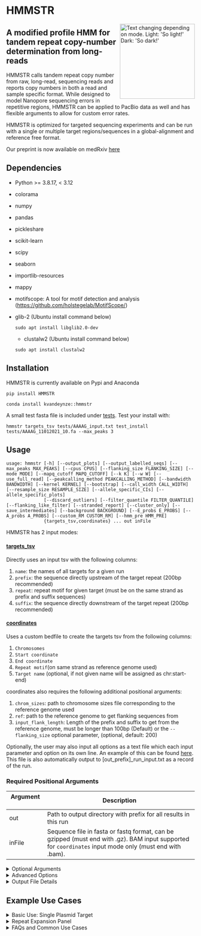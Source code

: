 # HMMSTR
<picture>
  <source media="(prefers-color-scheme: dark)" srcset="images/hmmstr_white_fill_360.png">
  <img alt="Text changing depending on mode. Light: 'So light!' Dark: 'So dark!'" src="images/HMMSTR_logo.png" width="200cm" height="200cm" align="right">
</picture>

## A modified profile HMM for tandem repeat copy-number determination from long-reads
HMMSTR calls tandem repeat copy number from raw, long-read, sequencing reads and reports copy numbers in both a read and sample specific format. While designed to model Nanopore sequencing errors in repetitive regions, HMMSTR can be applied to PacBio data as well and has flexible arguments to allow for custom error rates.

HMMSTR is optimized for targeted sequencing experiments and can be run with a single or multiple target regions/sequences in a global-alignment and reference free format.

Our preprint is now available on medRxiv [here](https://www.medrxiv.org/content/10.1101/2024.05.01.24306681v1)
## Dependencies
* Python >= 3.8.17, < 3.12
* colorama
* numpy
* pandas
* pickleshare
* scikit-learn
* scipy
* seaborn
* importlib-resources
* mappy
* motifscope: A tool for motif detection and analysis (https://github.com/holstegelab/MotifScope/)

* glib-2 (Ubuntu install command below)
  ```
  sudo apt install libglib2.0-dev
  ```

  * clustalw2 (Ubuntu install command below)
  ```
  sudo apt install clustalw2
  ```

## Installation
HMMSTR is currently available on Pypi and Anaconda
```
pip install HMMSTR
```
```
conda install kvandeynze::hmmstr
```
A small test fasta file is included under [tests](tests/). Test your install with:
```
hmmstr targets_tsv tests/AAAAG_input.txt test_install tests/AAAAG_11012021_10.fa --max_peaks 3
```
## Usage
```
usage: hmmstr [-h] [--output_plots] [--output_labelled_seqs] [--max_peaks MAX_PEAKS] [--cpus CPUS] [--flanking_size FLANKING_SIZE] [--mode MODE] [--mapq_cutoff MAPQ_CUTOFF] [--k K] [--w W] [--use_full_read] [--peakcalling_method PEAKCALLING_METHOD] [--bandwidth BANDWIDTH] [--kernel KERNEL] [--bootstrap] [--call_width CALL_WIDTH] [--resample_size RESAMPLE_SIZE] [--allele_specific_CIs] [--allele_specific_plots]
              [--discard_outliers] [--filter_quantile FILTER_QUANTILE] [--flanking_like_filter] [--stranded_report] [--cluster_only] [--save_intermediates] [--background BACKGROUND] [--E_probs E_PROBS] [--A_probs A_PROBS] [--custom_RM CUSTOM_RM] [--hmm_pre HMM_PRE]
              {targets_tsv,coordinates} ... out inFile
```

HMMSTR has 2 input modes:
#### [targets_tsv](examples/example_input.tsv)

Directly uses an input tsv with the following columns:
1. `name`: the names of all targets for a given run
2. `prefix`: the sequence directly upstream of the target repeat (200bp recommended)
3. `repeat`: repeat motif for given target (must be on the same strand as prefix and suffix sequences)
4. `suffix`: the sequence directly downstream of the target repeat (200bp recommended)
    
#### [coordinates](panel_target_inputs/final_daTR_coords_disease_abb.txt)

Uses a custom bedfile to create the targets tsv from the following columns:
1. `Chromosomes`
2. `Start coordinate`
3. `End coordinate`
4. `Repeat motif`(on same strand as reference genome used)
5. `Target name` (optional, if not given name will be assigned as chr:start-end)

coordinates also requires the following additional positional arguments:
1. `chrom_sizes`: path to chromosome sizes file corresponding to the reference genome used
2. `ref`: path to the reference genome to get flanking sequences from
3. `input_flank_length`: Length of the prefix and suffix to get from the reference genome, must be longer than 100bp (Default) or the ```--flanking_size``` optional parameter, (optional, default: 200)


Optionally, the user may also input all options as a text file which each input parameter and option on its own line. An example of this can be found [here](examples/multi_test_run_input.txt). This file is also automatically output to [out_prefix]_run_input.txt as a record of the run.
### Required Positional Arguments
|  Argument &nbsp; &nbsp; &nbsp; | Description |
|---|---|
|out| Path to output directory with prefix for all results in this run|
|inFile| Sequence file in fasta or fastq format, can be gzipped (must end with .gz). BAM input supported for `coordinates` input mode only (must end with .bam).|
<details>
  <summary> Optional Arguments </summary>
  
### Optional Arguments
| Argument &nbsp; &nbsp; &nbsp; &nbsp; &nbsp; &nbsp; &nbsp; &nbsp; &nbsp; &nbsp; &nbsp; &nbsp; &nbsp; &nbsp; &nbsp;| Description |
|---|---|
|--cpus| Maximum number of CPUs to use during read processing step (default: half of available CPUs)|
|--use_full_read| If passed, HMMSTR will use the full read sequence to predict copy number instead of subsetting each read based on flanking sequence alignment. Optimal for runs where the repeat is close to the end or start of the reads consistently (ie when running on PCR products where primers are relatively close to the repeat of interest)|


### Model Size
|  Argument &nbsp; &nbsp; &nbsp; &nbsp; &nbsp; &nbsp;  &nbsp; &nbsp; &nbsp;  &nbsp; &nbsp; &nbsp;| Description |
|---|---|
|--flanking_size| Integer designating the number of bases flanking the repeat to encode in the model. Must be shorter or equal in length to given prefix and suffix. Note: significant increases in flanking size will increase runtime but may increase accuracy in low complexity regions. Longer flanking sequences are recommended for regions with high similarity with respect to sequence directly flanking the repeat (default: 100, 100-200 recommended for highly repetitive regions, 30 for increased speed)|


### Alignment Options
|  Argument &nbsp; &nbsp; &nbsp; | Description |
|---|---|
|--mode| Mode used by mappy. map-ont (Nanopore), pb (PacBio), or sr (short accurate reads, use for short flanking sequence input) (default: map-ont)|
|--mapq_cutoff| MapQ cutoff for prefix and suffix (default: 30, range: 0-60)|

### Peak-calling Options
|  Argument &nbsp; &nbsp; &nbsp; &nbsp; &nbsp; &nbsp; &nbsp; &nbsp; &nbsp; &nbsp; &nbsp; &nbsp;| Description |
|---|---|
|--max_peaks| Integer designating the maximum number of alleles to call for a given run (default: 2)|
|--peakcalling_method| Used to override the default peak calling pipeline. Options include: gmm, kde, kde_throw_outliers (default:auto, HMMSTR chooses the best method based on the distribution of copy numbers per target)|
|--discard_outliers| If passed, outliers per read-level copy number will be discarded based on quantile. If ```--filter_quantile``` not set, reads exceding the top and bottom quantile (0.25) will be discarded and marked as outliers in outputs|
|--filter_quantile| Float designating quantile of count frequency to discard when filtering outliers (default: 0.25)
|--flanking_like_filter| If passed, outliers determined by the likelihood of the flanking sequence will be filtered. This is an additional filter for off-targets or low quality reads|

#### KDE Options
|  Argument &nbsp; &nbsp; &nbsp; | Description |
|---|---|
| --bandwidth | Bandwidth to use for KDE. It is recommended to use the default scott method, especially when there is no expectation for the distribution of repeat lengths.|
| --kernel | Kernel to use for the KDE. Default is gaussian, allows for other kernels if testing different distributions is desired.|


### Output Options
|  Argument &nbsp; &nbsp; &nbsp; | Description |
|---|---|
| --output_plots | output supporting reads histogram showing how many reads were assigned to each repeat copy number per target in a single run as well as the model of best fit|
| --bootstrap | Boolean designating to output bootstraped confidence intervals for allele calls. By default, the samples are drawn from the full dataset regardless of allele.|
| --output_labelled_seqs | Output the model path through prefix, repeat, and suffix identified per read as context_labelled.txt per target. This is useful for inspecting repeat sequences as well as how well your model fit your target of interest.|
| --stranded_report | If set, genotypes are called for each strand separately and strand bias is reported if found.|

#### Bootstrapping Options
|  Argument &nbsp; &nbsp; &nbsp;  &nbsp; &nbsp; &nbsp; &nbsp; &nbsp; &nbsp;| Description |
|---|---|
|--call_width| Decimal percentage designating confidence interval width to calculate in bootstrapping (default: 0.95)|
|--resample_size| Number of times to resample the repeat copy number distribution during bootstrapping (default:100)|
|--allele_specific_CIs| Output allele-specific bootstrapped confidence intervals. This process separates data by assigned alleles before sampling.|
|--allele_specific_plots| Output allele-specific histograms with model of best fit. Helpful when visualizing alleles with significantly different support|
</details>
<details>
<summary> Advanced Options </summary>

#### Motif Composition Plotting Options
|  Argument &nbsp; &nbsp; &nbsp;  &nbsp; &nbsp; &nbsp; &nbsp; &nbsp; &nbsp;| Description |
|---|---|
|--motif_comp| Output consensus sequences for each target by haplotype and creates a visual plot of sequence breakdown by motif (default: not run)|
|--targets| Targets of interest for motif composition plotting - inserted as a list of targets (ex. ["SCA27B", "HD", etc]) (default: all targets)|
  
### Advanced Options
#### Custom Model Parameter Options
Optional tsv inputs to set custom model parameters.
|  Argument &nbsp; &nbsp; &nbsp; | Description |
|---|---|
|--background| TSV with custom background frequencies to encode in genome states (example [here](examples/custom_background_example.txt)|
|--E_probs| TSV with custom emission probabilities to be encoded in match states. These should correspond to the expected mismatch rate (example [here](examples/custom_emission_example.txt))|
|--A_probs| TSV with custom transition probibilities to be encoded in the model. Column names in "P_xy" format such that 'x' is the first state type and 'y' is the state type 'x' transitions to (example [here](examples/custom_transitions_example.txt))|
|--custom_RM| TSV with columns corresponding to a given postion in the repeat motif and rows corresponding to possible nucleotides (and deletion character ''). This is used to designate custom nucleotide occupancy per position in a given motif in case of known mosaicism (ie AAGGG vs AAAAG at the CANVAS locus). Note: this matrix will be applied to all models in a given run, it is advised you only use it in single target runs (example [here](examples/custom_RM_example.txt))|

#### Advanced Alignment Options
Parameters to pass to Mappy during alignment step
|  Argument &nbsp; &nbsp; &nbsp; | Description |
|---|---|
|--k| Integer designating kmer parameter to be passed to mappy (see mappy documentation)|
|--w| Window parameter to be passed to mappy (see mappy documentation)|

#### Debug Options
Parameters to use to test different clustering methods on your data
|  Argument &nbsp; &nbsp; &nbsp; | Description |
|---|---|
| --save_intermediates | Flag designating to save intermediate files including model inputs, raw count files, and state sequence files. NOTE: raw count files are required to recall alleles without rerunning the counting algorithm, see ```--cluster_only```|
| --cluster_only | Only run peak calling step on existing raw repeat copy counts data ```'out''target_name'_counts.txt```. NOTE: Must use the same output and target names as the run that produced the counts files.|
</details>

<details>
  <summary> Output File Details </summary>

  ### Output File Details
  There are two tsv files output by HMMSTR by default, a description of the columns included in both are as follows:
  #### [*_genotype_calls.tsv](examples/example_genotype_calls.tsv)
  This file has one row per target in the given input
  1. `name`: name of the target designated by input
  2. `A1:median`: median repeat copy number of allele one
  3. `A1:mode` : mode repeat copy number of allele one
  4. `A1:SD` : standard deviation of the allele one cluster
  5. `A1:supporting_reads` : the number of reads assigned to allele 1
  6. `num_supporting_reads`: total number of reads assigned to any allele
  7. `bandwidth`: if KDE was used for peak calling, the bandwidth selected will display here, otherwise it is set to -1.0
  8. `peak_calling_method`: which peak caller was used for a given target

  Note: All allele specific columns will repeat up to the `max_peaks` parameter set by input

  #### [*read_assignments.tsv](examples/example_read_assignments.tsv)
  This file has one row for every target a given read was assigned to, thus if a read is assigned to multiple targets it will show up multiple times
  1. `name`: name of target given read was assigned to
  2. `read_id`: id of the read
  3. `strand`: the strand of the read relative to the input sequence or reference
  4. `align_score`: combined mapq of prefix and suffix sequences
  5. `neg_log_likelihood`: the negative-log-likelihood of the Viterbi path the read takes through the target model. Note: this is for the subsetted read in the default case, not the full read sequence
  6. `subset_likelihood`: the negative-log-likelihood of the sequence labelled as prefix, repeat, and suffix states
  7. `repeat_likelihood`: the negative-log-likelihood of the identified repeat sequence
  8. `repeat_start`: the start index of the repeat relative to the full input read string
  9. `repeat_end`: the end index of the repeat relative to the full input read string
  10. `align_start`: the start index of the start of the upstream alignment (either prefix or suffix dependent on the strand)
  11. `align_end`: the end index of the end of the downstream alignment (either prefix or suffix dependent on the strand)
  12. `counts`: the number of repeat copies called in the given read
  13. `freq`: the frequency of the copy number for the assigned target
  14. `cluster_assignments`: which allele the given read was assigned to during peak calling
  15. `outlier`: boolean designating if the given read was discarded before peak calling due to exceeding the IQR of the data (if applicable, will always be False if --discard_outliers not passed)
  16. `peak_calling_method`: the peak calling method used to assign the read to its allele

  </details>

## Example Use Cases
<details>
  <summary> Basic Use: Single Plasmid Target </summary>
  
### Basic Use: Single Plasmid Target
Here, we run HMMSTR on a sequence file containing nanopore reads from a plasmid construct with variable copies of an AAAAG repeat motif. Since these are plasmid contructs, we wrote our input tsv file [AAAAG_input.txt](tests/AAAAG_input.txt) by setting the prefix column to the 200bp upstream sequnce directly flanking the AAAAG repeat from the known backbone sequence and set the suffix column with the downstream flanking sequence. For this example, we will use all default parameters with the exception of ```--output_plots```, ```--max_peaks```, and ```--output_labelled_seqs```.
```
hmmstr targets_tsv AAAAG_input.txt ./tutorial_1 AAAAG_11012021_3000_sample.fasta --max_peaks 3 --output_plots --output_labelled_seqs
```
##### Default Outputs
1. ```tutorial_1_genotype_calls.tsv```: TSV containing final allele calls per target
2. ```tutorial_1_read_assignments.tsv```: TSV containing read level statistics and coordinates, copy number predictions, and allele assignments
3. ```tutorial_1_run_parameters.txt```: Text file with all parameters used in the run in "parameter : value" format including default values.
4. ```tutorial_1_run_input.txt```: Text file with all inputs in the format compatible with running HMMSTR with a file input, that is, one input parameter per line in the same format as the command line version. This file can be used to reproduce the run or used as a record of the run.

##### Optional Outputs
The following are output to a directory with suffix "_labelled_seqs
1. ```AAAAG_context_labeled.txt```: (Optional) Text file contianing repeat sequence and flanking context sequence colored by the optimal state path along with the read name and strand. This can be viewed on the command line. This is helpful when determining if the prefix/suffix you inputted are well fit to the repeat of interest and can help in debugging your inputs. This file is produced for each input target.

The following are output to a directory with suffix "_plots"
1. ```tutorial_1AAAAGpeaks.pdf```: (Optional) Supporting read histogram displayed with the model of best fit as a density plot -- GMM or KDE depending on the peak caller chosen.
2. ```tutorial_1AAAAGAIC_BIC.pdf```: (Optional) If GMM chosen, the AIC and BIC are plot and outputted here. These metrics are used to determine the most likely number of clusters.
3. ```tutorial_1AAAAG_supporting_reads_hist.pdf```: (Optional) Raw supporting read histogram, copy number by number of supporting reads.

Below is an example of the *context_labeled.txt files:
![context labeled example](images/AAAAG_example_context_labelled.jpg)
* Red rectangles represent deletions, green represents insertions, bases labeled as in the repeat sequence are white and the prefix and suffix are in grey

#### The following plots are produced by the given command:

Supporting read histogram
![AAAAG example supporting read histogram](images/tutorial_1AAAAG_supporting_reads_hist.jpg)
Model of best fit -- GMM
![AAAAG example model of best fit](images/tutorial_1AAAAGpeaks.jpg)
AIC/BIC plot
![AAAAG example AIC/BIC](images/tutorial_1AAAAGAIC_BIC.jpg)

If the same command is run with the KDE ```--peakcalling_method``` option, the model of best fit plot would be the following:
```
hmmstr targets_tsv AAAAG_input.txt ./tutorial_1 AAAAG_11012021_3000_sample.fasta --max_peaks 3 --output_plots --peakcalling_method kde
```
![KDE model of best fit](images/tutorial_1_kdeAAAAG_KDE.jpg)

### Including allele specific output plots and confidence intervals
HMMSTR also includes options to visualize per-read copy number prediction distributions in an allele-specific format. Below is how we would use HMMSTR to output these plots as well as allele-specific confidence intervals. Note: these confidence intervals are produced by bootstrapping the median of a given allele with 100 resamples.
```
hmmstr targets_tsv AAAAG_input.txt ./tutorial_1 AAAAG_11012021_3000_sample.fasta --output_plots --max_peaks 3 --bootstrap --resample_size 100 --allele_specific_CIs --allele_specific_plots
```
Allele 1           |  Allele 2           |  Allele 3
:-------------------------:|:-------------------------:|:-------------------------:
![](images/tutorial_1_allele_specificAAAAGallele_1.jpg)  |  ![](images/tutorial_1_allele_specificAAAAGallele_2.jpg)  |  ![](images/tutorial_1_allele_specificAAAAGallele_3.jpg)
(30.0, 30.0) | (58.0, 59.0) | (16.0, 16.0)

 </details>
 <details>
   <summary> Repeat Expansion Panel </summary>
   
   ### Repeat Expansion Panel
   HMMSTR was designed as a companion tandem repeat caller for our repeat expansion panel as described in our [manuscript](https://www.medrxiv.org/content/10.1101/2024.05.01.24306681v1). Below is an example of how to run one set of our targets in ```coordinates```.

   Run with ```coordinates``` input and all default parameters except ```--mapq_cutoff``` (we want to be strict with reads we accept)
   ```
hmmstr coordinates $TARGET_COORDS $CHR_SIZES $REF $OUT $INFILE --mapq_cutoff 60
  ```
This run will also produce the accompanying input file for future ```target_tsv``` runs under the output directory and prefix as ```_inputs.tsv```

One caveat you may run into is exceedingly low (1-2 reads) or unbalanced coverage across expanded alleles in an expansion positive sample. In this case, HMMSTR may discard the expanded allele if either ```--discard_outliers``` or ```--peakcalling_method kde_throw_outliers``` are passed. To account for this, it is recommended that in these cases you do not use either of these modes but rather override the default peak caller as follows:
```
hmmstr coordinates $TARGET_COORDS $CHR_SIZES $REF $OUT $INFILE --mapq_cutoff 60 --peakcalling_method gmm
```
This will ensure the entire dataset is considered during genotyping. Note: this will also result in an increase of false heterozygous calls for homozygous regions. If you wish to have high accuracy for both expanded alleles and homozygotes, consider running HMMSTR with both settings on the same sequence file.

If there is sufficient coverage across all alleles in the run, this is not an issue.
   
 </details>

 <details>
<summary>
  FAQs and Common Use Cases
</summary>
   
1. Why use one peak calling method over another?
   - Auto (default): The default peak caller will automatically designate a method per target based on the distribution of the data. This assumes that you have enough coverage across all alleles.
   - KDE: The Kernel Density peakcaller differentiates heterozygous and homozygous alleles better than the GMM peak caller; however, it is more easily skewed by outliers if used without discarding outliers. KDE is also better at separating data into independent distributions in cases with high noise.
   - GMM: The Gaussian mixture model peakcaller is more robust to outliers and uneven coverage across alleles. We recommend this option be used if you want higher sensitivity to detecting expanded alleles at low coverage and are less concerned about resolving heterozygous vs homozygous alleles with low copy number separation.
2. Median vs mode allele calls:
   - HMMSTR reports both the mode and median of the allele distribution. We report both because depending on the distribution of your data, one may be more accurate. As a general rule of thumb, the mode call will be more accurate at higher depths (>30x coverage per allele) while the median will be more accurate and consistent at lower coverage. Usually these metrics will be very similar if not the same, however if there is a significant difference, consider checking the supporting read histogram to make a more informed decision.
4. Can I run HMMSTR on PCR-amplified data?
   - Yes! Depending on the location of the primers used in the experiment, you may need to adjust HMMSTR parameters to account for short flanking sequence. To account for this, we have used these parameters in our analysis of amplicon data:
   ``` 
   hmmstr targets_tsv [Input tsv] [Output prefix] [Infile] --mapq_cutoff 0 --mode sr --k 6 --w 2 --use_full_read --flanking_size 50
   ```
6. Can I run HMMSTR on whole genome sequencing data?
   - HMMSTR is designed for targeted sequencing data and is not optimized for WGS data. However, if you would like to use HMMSTR to genotype specific targets from a WGS dataset we recommend you use `coordinates` in combination with a pre-aligned BAM file as input. This allows for more rigorous target assignment and limits off target genotyping.
7. How can I call copy number estimates from non-spanning/soft clip reads?
   - While a core requirement of the HMMSTR algorithm is detecting unique flanking sequence, you can obtain copy number estimates from soft clipped reads using HMMSTR following our methods in our [manuscript](https://www.medrxiv.org/content/10.1101/2024.05.01.24306681v1). Put briefly, you can arrange your inputs to target one flanking region and allow the second flanking region to end in the expected repeat. Note that this procedure will yield a rough estimate and we do plan to incorporate a more rigorous mode for non-spanning read estimates in future iterations.
8. Can I use HMMSTR to recover motif composition?
   - HMMSTR does not currently concurrently derive motif composition, however it can be used in conjunction with other motif decomposition softwares and we do so in our in-house processing pipeline. HMMSTR returns the position of the tandem repeat in each read as well as per-read allele assignments which allows for downstream analysis on the repeat sequences.
9. I want to make my own visualizations, how can I do this from HMMSTR outputs?
   - All of the default visualizations are made from the outputs reported in the *_read_assignemnts.tsv file, you can use this to make your own custom figures
 </details>
